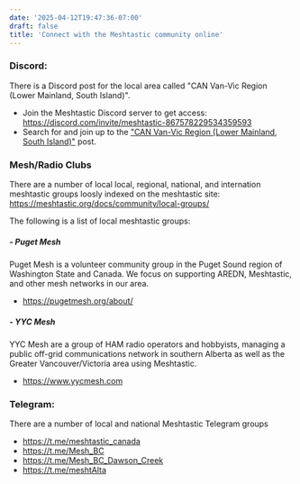 ```yaml
---
date: '2025-04-12T19:47:36-07:00'
draft: false
title: 'Connect with the Meshtastic community online'
---
```


### Discord: 
There is a Discord post for the local area called "CAN Van-Vic Region (Lower Mainland, South Island)".
- Join the Meshtastic Discord server to get access: https://discord.com/invite/meshtastic-867578229534359593 
- Search for and join up to the ["CAN Van-Vic Region (Lower Mainland, South Island)"](https://discord.com/channels/867578229534359593/1196935356684173453) post.

### Mesh/Radio Clubs
There are a number of local local, regional, national, and internation meshtastic groups loosly indexed on the meshtastic site: https://meshtastic.org/docs/community/local-groups/

The following is a list of local meshtastic groups:

##### - Puget Mesh
Puget Mesh is a volunteer community group in the Puget Sound region of Washington State and Canada. We focus on supporting AREDN, Meshtastic, and other mesh networks in our area.
- https://pugetmesh.org/about/

##### - YYC Mesh
YYC Mesh are a group of HAM radio operators and hobbyists, managing a public off-grid communications network in southern Alberta as well as the Greater Vancouver/Victoria area using Meshtastic.
- https://www.yycmesh.com

### Telegram:
There are a number of local and national Meshtastic Telegram groups
- https://t.me/meshtastic_canada
- https://t.me/Mesh_BC
- https://t.me/Mesh_BC_Dawson_Creek
- https://t.me/meshtAlta